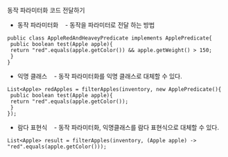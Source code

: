 동작 파라미터화 코드 전달하기
- 동작 파라미터화
    - 동작을 파라미터로 전달 하는 방법
```
public class AppleRedAndHeaveyPredicate implements ApplePredicate{
 public boolean test(Apple apple){
 return "red".equals(apple.getColor()) && apple.getWeight() > 150;
 }
}
```
- 익명 클래스
    - 동작 파라미터화를 익명 클래스로 대체할 수 있다.
```
List<Apple> redApples = filterApples(inventory, new ApplePredicate(){
 public boolean test(Apple apple){
 return "red".equals(apple.getColor());
 }
});
```
- 람다 표현식
    - 동작 파라미터화, 익명클래스를 람다 표현식으로 대체할 수 있다.
```
List<Apple> result = filterApples(inventory, (Apple apple) -> "red".equals(apple.getColor()));
```
